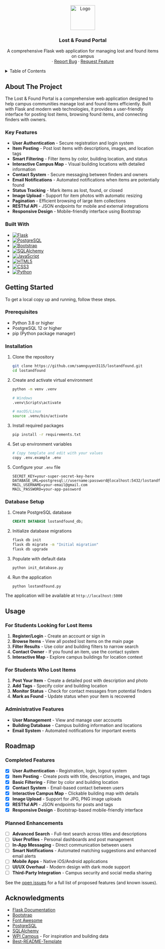 <!-- Improved compatibility of back to top link: See: https://github.com/othneildrew/Best-README-Template/pull/73 -->
<a id="readme-top"></a>


<!-- PROJECT LOGO -->
<br />
<div align="center">
  <a href="https://github.com/samnguyen3115/lostandfound">
    <img src="app/static/img/lostandfound.ico" alt="Logo" width="80" height="80">
  </a>

<h3 align="center">Lost & Found Portal</h3>

  <p align="center">
    A comprehensive Flask web application for managing lost and found items on campus
    <br />
    ·
    <a href="https://github.com/samnguyen3115/lostandfound/issues/new?labels=bug&template=bug-report---.md">Report Bug</a>
    ·
    <a href="https://github.com/samnguyen3115/lostandfound/issues/new?labels=enhancement&template=feature-request---.md">Request Feature</a>
  </p>
</div>

<!-- TABLE OF CONTENTS -->
<details>
  <summary>Table of Contents</summary>
  <ol>
    <li>
      <a href="#about-the-project">About The Project</a>
      <ul>
        <li><a href="#built-with">Built With</a></li>
        <li><a href="#key-features">Key Features</a></li>
      </ul>
    </li>
    <li>
      <a href="#getting-started">Getting Started</a>
      <ul>
        <li><a href="#prerequisites">Prerequisites</a></li>
        <li><a href="#installation">Installation</a></li>
        <li><a href="#database-setup">Database Setup</a></li>
      </ul>
    </li>
    <li><a href="#usage">Usage</a></li>
    <li><a href="#roadmap">Roadmap</a></li>
    <li><a href="#api-endpoints">API Endpoints</a></li>
    <li><a href="#project-structure">Project Structure</a></li>
    <li><a href="#contributing">Contributing</a></li>
    <li><a href="#license">License</a></li>
    <li><a href="#contact">Contact</a></li>
    <li><a href="#acknowledgments">Acknowledgments</a></li>
  </ol>
</details>

<!-- ABOUT THE PROJECT -->
## About The Project

The Lost & Found Portal is a comprehensive web application designed to help campus communities manage lost and found items efficiently. Built with Flask and modern web technologies, it provides a user-friendly interface for posting lost items, browsing found items, and connecting finders with owners.

### Key Features

* **User Authentication** - Secure registration and login system
* **Item Posting** - Post lost items with descriptions, images, and location tags
* **Smart Filtering** - Filter items by color, building location, and status
* **Interactive Campus Map** - Visual building locations with detailed information  
* **Contact System** - Secure messaging between finders and owners
* **Email Notifications** - Automated notifications when items are potentially found
* **Status Tracking** - Mark items as lost, found, or closed
* **Image Upload** - Support for item photos with automatic resizing
* **Pagination** - Efficient browsing of large item collections
* **RESTful API** - JSON endpoints for mobile and external integrations
* **Responsive Design** - Mobile-friendly interface using Bootstrap


### Built With

* [![Flask][Flask.py]][Flask-url]
* [![PostgreSQL][PostgreSQL.com]][PostgreSQL-url]
* [![Bootstrap][Bootstrap.com]][Bootstrap-url]
* [![SQLAlchemy][SQLAlchemy.com]][SQLAlchemy-url]
* [![JavaScript][JavaScript.com]][JavaScript-url]
* [![HTML5][HTML5.com]][HTML5-url]
* [![CSS3][CSS3.com]][CSS3-url]
* [![Python][Python.com]][Python-url]


<!-- GETTING STARTED -->
## Getting Started

To get a local copy up and running, follow these steps.

### Prerequisites

* Python 3.8 or higher
* PostgreSQL 12 or higher
* pip (Python package manager)

### Installation

1. Clone the repository
   ```sh
   git clone https://github.com/samnguyen3115/lostandfound.git
   cd lostandfound
   ```

2. Create and activate virtual environment
   ```sh
   python -m venv .venv
   
   # Windows
   .venv\Scripts\activate
   
   # macOS/Linux  
   source .venv/bin/activate
   ```

3. Install required packages
   ```sh
   pip install -r requirements.txt
   ```

4. Set up environment variables
   ```sh
   # Copy template and edit with your values
   copy .env.example .env
   ```

5. Configure your `.env` file
   ```env
   SECRET_KEY=your-super-secret-key-here
   DATABASE_URL=postgresql://username:password@localhost:5432/lostandfound_db
   MAIL_USERNAME=your-email@gmail.com
   MAIL_PASSWORD=your-app-password
   ```

### Database Setup

1. Create PostgreSQL database
   ```sql
   CREATE DATABASE lostandfound_db;
   ```

2. Initialize database migrations
   ```sh
   flask db init
   flask db migrate -m "Initial migration"  
   flask db upgrade
   ```

3. Populate with default data
   ```sh
   python init_database.py
   ```

4. Run the application
   ```sh
   python lostandfound.py
   ```

The application will be available at `http://localhost:5000`


<!-- USAGE EXAMPLES -->
## Usage

### For Students Looking for Lost Items

1. **Register/Login** - Create an account or sign in
2. **Browse Items** - View all posted lost items on the main page
3. **Filter Results** - Use color and building filters to narrow search
4. **Contact Owner** - If you found an item, use the contact system
5. **Interactive Map** - Explore campus buildings for location context

### For Students Who Lost Items

1. **Post Your Item** - Create a detailed post with description and photo
2. **Add Tags** - Specify color and building location
3. **Monitor Status** - Check for contact messages from potential finders
4. **Mark as Found** - Update status when your item is recovered

### Administrative Features

- **User Management** - View and manage user accounts
- **Building Database** - Campus building information and locations
- **Email System** - Automated notifications for important events


<!-- ROADMAP -->
## Roadmap

### Completed Features
- [x] **User Authentication** - Registration, login, logout system
- [x] **Item Posting** - Create posts with title, description, images, and tags
- [x] **Basic Filtering** - Filter by color and building location
- [x] **Contact System** - Email-based contact between users
- [x] **Interactive Campus Map** - Clickable building map with details
- [x] **Image Upload** - Support for JPG, PNG image uploads
- [x] **RESTful API** - JSON endpoints for posts and tags
- [x] **Responsive Design** - Bootstrap-based mobile-friendly interface

### Planned Enhancements
- [ ] **Advanced Search** - Full-text search across titles and descriptions
- [ ] **User Profiles** - Personal dashboards and post management
- [ ] **In-App Messaging** - Direct communication between users  
- [ ] **Smart Notifications** - Automated matching suggestions and enhanced email alerts
- [ ] **Mobile Apps** - Native iOS/Android applications
- [ ] **UI/UX Overhaul** - Modern design with dark mode support
- [ ] **Third-Party Integration** - Campus security and social media sharing

See the [open issues](https://github.com/samnguyen3115/lostandfound/issues) for a full list of proposed features (and known issues).


<!-- ACKNOWLEDGMENTS -->
## Acknowledgments

* [Flask Documentation](https://flask.palletsprojects.com/)
* [Bootstrap](https://getbootstrap.com)
* [Font Awesome](https://fontawesome.com)
* [PostgreSQL](https://www.postgresql.org/)
* [SQLAlchemy](https://www.sqlalchemy.org/)
* [WPI Campus](https://www.wpi.edu/) - For inspiration and building data
* [Best-README-Template](https://github.com/othneildrew/Best-README-Template)


<!-- MARKDOWN LINKS & IMAGES -->
[contributors-shield]: https://img.shields.io/github/contributors/samnguyen3115/lostandfound.svg?style=for-the-badge
[contributors-url]: https://github.com/samnguyen3115/lostandfound/graphs/contributors
[forks-shield]: https://img.shields.io/github/forks/samnguyen3115/lostandfound.svg?style=for-the-badge
[forks-url]: https://github.com/samnguyen3115/lostandfound/network/members
[stars-shield]: https://img.shields.io/github/stars/samnguyen3115/lostandfound.svg?style=for-the-badge
[stars-url]: https://github.com/samnguyen3115/lostandfound/stargazers
[issues-shield]: https://img.shields.io/github/issues/samnguyen3115/lostandfound.svg?style=for-the-badge
[issues-url]: https://github.com/samnguyen3115/lostandfound/issues
[license-shield]: https://img.shields.io/github/license/samnguyen3115/lostandfound.svg?style=for-the-badge
[license-url]: https://github.com/samnguyen3115/lostandfound/blob/master/LICENSE.txt
[linkedin-shield]: https://img.shields.io/badge/-LinkedIn-black.svg?style=for-the-badge&logo=linkedin&colorB=555
[linkedin-url]: https://linkedin.com/in/samnguyen3115
[Flask.py]: https://img.shields.io/badge/Flask-000000?style=for-the-badge&logo=flask&logoColor=white
[Flask-url]: https://flask.palletsprojects.com/
[PostgreSQL.com]: https://img.shields.io/badge/PostgreSQL-316192?style=for-the-badge&logo=postgresql&logoColor=white
[PostgreSQL-url]: https://www.postgresql.org/
[Bootstrap.com]: https://img.shields.io/badge/Bootstrap-563D7C?style=for-the-badge&logo=bootstrap&logoColor=white
[Bootstrap-url]: https://getbootstrap.com
[SQLAlchemy.com]: https://img.shields.io/badge/SQLAlchemy-D71F00?style=for-the-badge&logo=sqlalchemy&logoColor=white
[SQLAlchemy-url]: https://www.sqlalchemy.org/
[JavaScript.com]: https://img.shields.io/badge/JavaScript-F7DF1E?style=for-the-badge&logo=javascript&logoColor=black
[JavaScript-url]: https://developer.mozilla.org/en-US/docs/Web/JavaScript
[HTML5.com]: https://img.shields.io/badge/HTML5-E34F26?style=for-the-badge&logo=html5&logoColor=white
[HTML5-url]: https://developer.mozilla.org/en-US/docs/Web/Guide/HTML/HTML5
[CSS3.com]: https://img.shields.io/badge/CSS3-1572B6?style=for-the-badge&logo=css3&logoColor=white
[CSS3-url]: https://developer.mozilla.org/en-US/docs/Web/CSS
[Python.com]: https://img.shields.io/badge/Python-3776AB?style=for-the-badge&logo=python&logoColor=white
[Python-url]: https://www.python.org/
